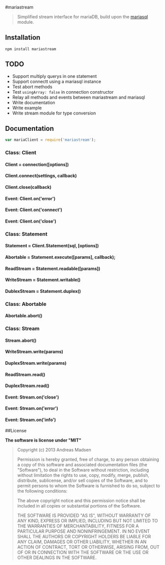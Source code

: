 #mariastream

> Simplified stream interface for mariaDB, build upon the [mariasql](https://github.com/mscdex/node-mariasql) module.

## Installation

```sheel
npm install mariastream
```

## TODO

* Support multiply querys in one statement
* Support connectt using a mariasql instance
* Test abort methods
* Test `usingArray: false` in connection constructor
* Relay all methods and events between mariastream and mariasql
* Write documentation
* Write example
* Write stream module for type conversion

## Documentation

```javascript
var mariaClient = require('mariastream');
```

### Class: Client

#### Client = connection([options])

#### Client.connect(settings, callback)

#### Client.close(callback)

#### Event: Client.on('error')

#### Event: Client.on('connect')

#### Event: Client.on('close')

### Class: Statement

#### Statement = Client.Statement(sql, [options])

#### Abortable = Statement.execute([params], callback);

#### ReadStream = Statement.readable([params])

#### WriteStream = Statement.writable()

#### DublexStream = Statement.duplex()

### Class: Abortable

#### Abortable.abort()

### Class: Stream

#### Stream.abort()

#### WriteStream.write(params)
#### DuplexStream.write(params)

#### ReadStream.read()
#### DuplexStream.read()

#### Event: Stream.on('close')

#### Event: Stream.on('error')

#### Event: Stream.on('info')

##License

**The software is license under "MIT"**

> Copyright (c) 2013 Andreas Madsen
>
> Permission is hereby granted, free of charge, to any person obtaining a copy
> of this software and associated documentation files (the "Software"), to deal
> in the Software without restriction, including without limitation the rights
> to use, copy, modify, merge, publish, distribute, sublicense, and/or sell
> copies of the Software, and to permit persons to whom the Software is
> furnished to do so, subject to the following conditions:
>
> The above copyright notice and this permission notice shall be included in
> all copies or substantial portions of the Software.
>
> THE SOFTWARE IS PROVIDED "AS IS", WITHOUT WARRANTY OF ANY KIND, EXPRESS OR
> IMPLIED, INCLUDING BUT NOT LIMITED TO THE WARRANTIES OF MERCHANTABILITY,
> FITNESS FOR A PARTICULAR PURPOSE AND NONINFRINGEMENT. IN NO EVENT SHALL THE
> AUTHORS OR COPYRIGHT HOLDERS BE LIABLE FOR ANY CLAIM, DAMAGES OR OTHER
> LIABILITY, WHETHER IN AN ACTION OF CONTRACT, TORT OR OTHERWISE, ARISING FROM,
> OUT OF OR IN CONNECTION WITH THE SOFTWARE OR THE USE OR OTHER DEALINGS IN
> THE SOFTWARE.
